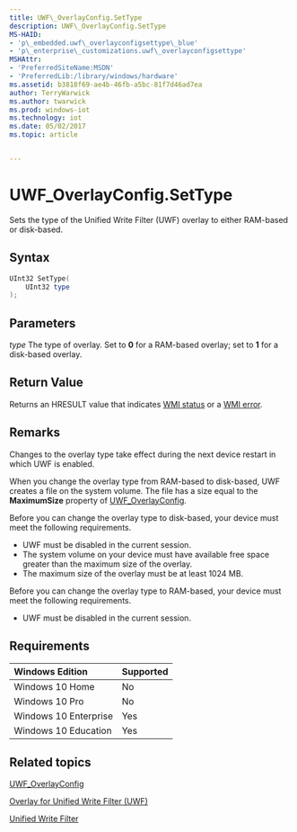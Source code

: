 ```yaml
---
title: UWF\_OverlayConfig.SetType
description: UWF\_OverlayConfig.SetType
MS-HAID:
- 'p\_embedded.uwf\_overlayconfigsettype\_blue'
- 'p\_enterprise\_customizations.uwf\_overlayconfigsettype'
MSHAttr:
- 'PreferredSiteName:MSDN'
- 'PreferredLib:/library/windows/hardware'
ms.assetid: b3818f69-ae4b-46fb-a5bc-81f7d46ad7ea
author: TerryWarwick
ms.author: twarwick
ms.prod: windows-iot
ms.technology: iot
ms.date: 05/02/2017
ms.topic: article


---
```

# UWF\_OverlayConfig.SetType

Sets the type of the Unified Write Filter (UWF) overlay to either RAM-based or disk-based.

## Syntax

```powershell
UInt32 SetType(
    UInt32 type
);
```

## Parameters

<a href="" id="type"></a>*type*
The type of overlay. Set to **0** for a RAM-based overlay; set to **1** for a disk-based overlay.

## Return Value

Returns an HRESULT value that indicates [WMI status](/windows/win32/wmisdk/wmi-non-error-constants) or a [WMI error](/windows/win32/wmisdk/wmi-error-constants).

## Remarks

Changes to the overlay type take effect during the next device restart in which UWF is enabled.

When you change the overlay type from RAM-based to disk-based, UWF creates a file on the system volume. The file has a size equal to the **MaximumSize** property of [UWF\_OverlayConfig](uwf-overlayconfig.md).

Before you can change the overlay type to disk-based, your device must meet the following requirements.

* UWF must be disabled in the current session.
* The system volume on your device must have available free space greater than the maximum size of the overlay.
* The maximum size of the overlay must be at least 1024 MB.

Before you can change the overlay type to RAM-based, your device must meet the following requirements.

* UWF must be disabled in the current session.

## Requirements

| Windows Edition       | Supported |
|:----------------------|:----------|
| Windows 10 Home       | No        |
| Windows 10 Pro        | No        |
| Windows 10 Enterprise | Yes       |
| Windows 10 Education  | Yes       |

## Related topics

[UWF\_OverlayConfig](uwf-overlayconfig.md)

[Overlay for Unified Write Filter (UWF)](uwfoverlay.md)

[Unified Write Filter](unified-write-filter.md)